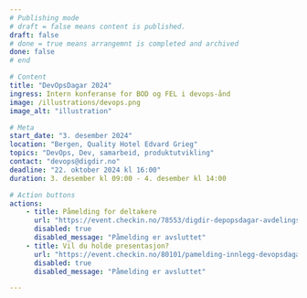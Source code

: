 ```yaml
---
# Publishing mode
# draft = false means content is published. 
draft: false
# done = true means arrangemnt is completed and archived
done: false
# end

# Content
title: "DevOpsDagar 2024"
ingress: Intern konferanse for BOD og FEL i devops-ånd
image: /illustrations/devops.png
image_alt: "illustration"

# Meta
start_date: "3. desember 2024"
location: "Bergen, Quality Hotel Edvard Grieg"
topics: "DevOps, Dev, samarbeid, produktutvikling"
contact: "devops@digdir.no"
deadline: "22. oktober 2024 kl 16:00"
duration: 3. desember kl 09:00 - 4. desember kl 14:00

# Action buttons
actions:
    - title: Påmelding for deltakere
      url: "https://event.checkin.no/78553/digdir-depopsdagar-avdelingssamling-for-bod-og-fel"
      disabled: true
      disabled_message: "Påmelding er avsluttet"
    - title: Vil du holde presentasjon?
      url: "https://event.checkin.no/80101/pamelding-innlegg-devopsdagar-2024"
      disabled: true
      disabled_message: "Påmelding er avsluttet"

---
```


<!-- # Program
Oversikt over program 2024

### Mandag 08. Jan

| Emne   | Tidspunkt   | Sted        | Ansvarlig    | Kontakt        |
|-------------|--------|-------------|--------------|----------------|
| DevOps for dummies | 08:00-12:00 | Møterom 068 | Dag Dagens   | test@domain.no |
| Dev eller Ops? | 08:00-12:00    | Møterom 067 | Ola Nordmann | test@domain.no | -->
